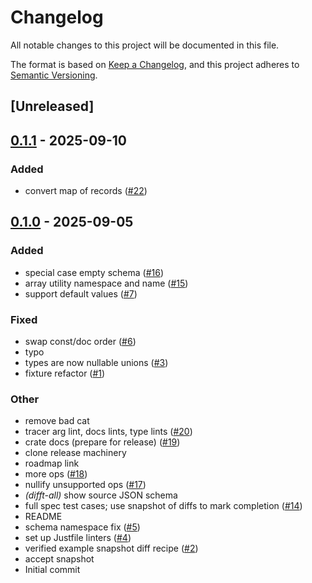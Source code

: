# Changelog

All notable changes to this project will be documented in this file.

The format is based on [Keep a Changelog](https://keepachangelog.com/en/1.0.0/),
and this project adheres to [Semantic Versioning](https://semver.org/spec/v2.0.0.html).

## [Unreleased]

## [0.1.1](https://github.com/lmmx/avrotize-rs/compare/v0.1.0...v0.1.1) - 2025-09-10

### Added

- convert map of records ([#22](https://github.com/lmmx/avrotize-rs/pull/22))

## [0.1.0](https://github.com/lmmx/avrotize-rs/releases/tag/v0.1.0) - 2025-09-05

### Added

- special case empty schema ([#16](https://github.com/lmmx/avrotize-rs/pull/16))
- array utility namespace and name ([#15](https://github.com/lmmx/avrotize-rs/pull/15))
- support default values ([#7](https://github.com/lmmx/avrotize-rs/pull/7))

### Fixed

- swap const/doc order ([#6](https://github.com/lmmx/avrotize-rs/pull/6))
- typo
- types are now nullable unions ([#3](https://github.com/lmmx/avrotize-rs/pull/3))
- fixture refactor ([#1](https://github.com/lmmx/avrotize-rs/pull/1))

### Other

- remove bad cat
- tracer arg lint, docs lints, type lints ([#20](https://github.com/lmmx/avrotize-rs/pull/20))
- crate docs (prepare for release) ([#19](https://github.com/lmmx/avrotize-rs/pull/19))
- clone release machinery
- roadmap link
- more ops ([#18](https://github.com/lmmx/avrotize-rs/pull/18))
- nullify unsupported ops ([#17](https://github.com/lmmx/avrotize-rs/pull/17))
- *(difft-all)* show source JSON schema
- full spec test cases; use snapshot of diffs to mark completion ([#14](https://github.com/lmmx/avrotize-rs/pull/14))
- README
- schema namespace fix ([#5](https://github.com/lmmx/avrotize-rs/pull/5))
- set up Justfile linters ([#4](https://github.com/lmmx/avrotize-rs/pull/4))
- verified example snapshot diff recipe ([#2](https://github.com/lmmx/avrotize-rs/pull/2))
- accept snapshot
- Initial commit
